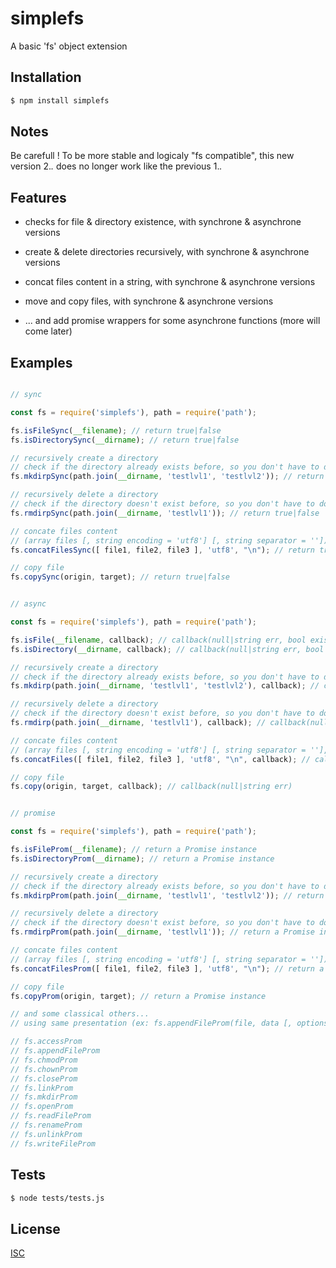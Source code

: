 # simplefs
A basic 'fs' object extension


## Installation

```bash
$ npm install simplefs
```

## Notes

Be carefull ! To be more stable and logicaly "fs compatible", this new version 2.*.* does no longer work like the previous 1.*.*

## Features

  * checks for file & directory existence, with synchrone & asynchrone versions
  * create & delete directories recursively, with synchrone & asynchrone versions
  * concat files content in a string, with synchrone & asynchrone versions
  * move and copy files, with synchrone & asynchrone versions

  * ... and add promise wrappers for some asynchrone functions (more will come later)

## Examples

```js

// sync

const fs = require('simplefs'), path = require('path');

fs.isFileSync(__filename); // return true|false
fs.isDirectorySync(__dirname); // return true|false

// recursively create a directory
// check if the directory already exists before, so you don't have to do it
fs.mkdirpSync(path.join(__dirname, 'testlvl1', 'testlvl2')); // return true|false

// recursively delete a directory
// check if the directory doesn't exist before, so you don't have to do it
fs.rmdirpSync(path.join(__dirname, 'testlvl1')); // return true|false

// concate files content
// (array files [, string encoding = 'utf8'] [, string separator = ''])
fs.concatFilesSync([ file1, file2, file3 ], 'utf8', "\n"); // return true|false

// copy file
fs.copySync(origin, target); // return true|false

```

```js

// async

const fs = require('simplefs'), path = require('path');

fs.isFile(__filename, callback); // callback(null|string err, bool exists)
fs.isDirectory(__dirname, callback); // callback(null|string err, bool exists)

// recursively create a directory
// check if the directory already exists before, so you don't have to do it
fs.mkdirp(path.join(__dirname, 'testlvl1', 'testlvl2'), callback); // callback(null|string err)

// recursively delete a directory
// check if the directory doesn't exist before, so you don't have to do it
fs.rmdirp(path.join(__dirname, 'testlvl1'), callback); // callback(null|string err)

// concate files content
// (array files [, string encoding = 'utf8'] [, string separator = ''], callback)
fs.concatFiles([ file1, file2, file3 ], 'utf8', "\n", callback); // callback(null|string err, string content)

// copy file
fs.copy(origin, target, callback); // callback(null|string err)

```

```js

// promise

const fs = require('simplefs'), path = require('path');

fs.isFileProm(__filename); // return a Promise instance
fs.isDirectoryProm(__dirname); // return a Promise instance

// recursively create a directory
// check if the directory already exists before, so you don't have to do it
fs.mkdirpProm(path.join(__dirname, 'testlvl1', 'testlvl2')); // return a Promise instance

// recursively delete a directory
// check if the directory doesn't exist before, so you don't have to do it
fs.rmdirpProm(path.join(__dirname, 'testlvl1')); // return a Promise instance

// concate files content
// (array files [, string encoding = 'utf8'] [, string separator = ''])
fs.concatFilesProm([ file1, file2, file3 ], 'utf8', "\n"); // return a Promise instance

// copy file
fs.copyProm(origin, target); // return a Promise instance

// and some classical others...
// using same presentation (ex: fs.appendFileProm(file, data [, options]))

// fs.accessProm
// fs.appendFileProm
// fs.chmodProm
// fs.chownProm
// fs.closeProm
// fs.linkProm
// fs.mkdirProm
// fs.openProm
// fs.readFileProm
// fs.renameProm
// fs.unlinkProm
// fs.writeFileProm

```

## Tests

```bash
$ node tests/tests.js
```

## License

  [ISC](LICENSE)
